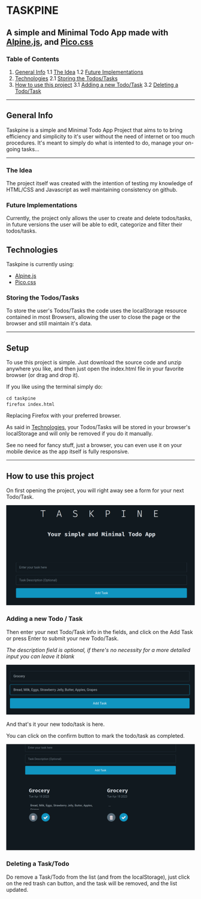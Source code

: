 # TASKPINE

## A simple and Minimal Todo App made with [Alpine.js](https://Alpinejs.dev), and [Pico.css](https://picocss.com)

### Table of Contents

1. [General Info](#general-info)
1.1 [The Idea](#the-idea)
1.2 [Future Implementations](#future-implementations)
2. [Technologies](#technologies)
2.1 [Storing the Todos/Tasks](#storing-the-todostasks)
3. [How to use this project](#how-to-use-this-project)
3.1 [Adding a new Todo/Task](#adding-a-new-todo--task)
3.2 [Deleting a Todo/Task](#deleting-a-tasktodo)

----------

## General Info

Taskpine is a simple and Minimal Todo App Project that aims to to bring efficiency and simplicity to it's user without the need of internet or too much procedures.
It's meant to simply do what is intented to do, manage your on-going tasks...

----------

### The Idea

The project itself was created with the intention of testing my knowledge of HTML/CSS and Javascript as well maintaining consistency on github.

### Future Implementations

Currently, the project only allows the user to create and delete todos/tasks, in future versions the user will be able to edit, categorize and filter their todos/tasks.

## Technologies

Taskpine is currently using:

* [Alpine.js](https://Alpine.js.dev)
* [Pico.css](https://picocss.com)

### Storing the Todos/Tasks

To store the user's Todos/Tasks the code uses the localStorage resource contained in most Browsers, allowing the user to close the page or the browser and still maintain it's data.

----------

## Setup

To use this project is simple.
Just download the source code and unzip anywhere you like, and then just open the index.html file in your favorite browser (or drag and drop it).

If you like using the terminal simply do:

```console
cd taskpine
firefox index.html
```

Replacing Firefox with your preferred browser.

As said in [Technologies](#technologies), your Todos/Tasks will be stored in your browser's localStorage and will only be removed if you do it manually.

See no need for fancy stuff, just a browser, you can even use it on your mobile device as the app itself is fully responsive.

----------

## How to use this project

On first opening the project, you will right away see a form for your next Todo/Task.

![Starting point](./md.imgs/main.png)

### Adding a new Todo / Task

Then enter your next Todo/Task info in the fields, and click on the Add Task or press Enter to submit your new Todo/Task.

*The description field is optional, if there's no necessity for a more detailed input you can leave it blank*

![Input-space](./md.imgs/input.png)

And that's it your new todo/task is here.

You can click on the confirm button to mark the todo/task as completed.

![Tasks](./md.imgs/tasks.png)

### Deleting a Task/Todo

Do remove a Task/Todo from the list (and from the localStorage), just click on the red trash can button, and the task will be removed, and the list updated.
